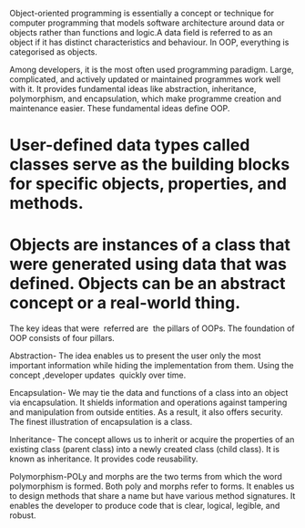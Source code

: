 
Object-oriented programming is essentially a concept or technique for computer programming that models software architecture around data or objects rather than functions and logic.A data field is referred to as an object if it has distinct characteristics and behaviour. In OOP, everything is categorised as objects.



Among developers, it is the most often used programming paradigm. Large, complicated, and actively updated or maintained programmes work well with it. It provides fundamental ideas like abstraction, inheritance, polymorphism, and encapsulation, which make programme creation and maintenance easier. These fundamental ideas define OOP.

# User-defined data types called classes serve as the building blocks for specific objects, properties, and methods.
# Objects are instances of a class that were generated using data that was defined. Objects can be an abstract concept or a real-world thing. 

The key ideas that were  referred are  the pillars of OOPs. The foundation of OOP consists of four pillars.

Abstraction-
The idea enables us to present the user only the most important information while hiding the implementation from them. Using the concept ,developer updates  quickly over time.

Encapsulation- We may tie the data and functions of a class into an object via encapsulation. It shields information and operations against tampering and manipulation from outside entities. As a result, it also offers security. The finest illustration of encapsulation is a class.


Inheritance- The concept allows us to inherit or acquire the properties of an existing class (parent class) into a newly created class (child class). It is known as inheritance. It provides code reusability.


Polymorphism-POLy and morphs are the two terms from which the word polymorphism is formed. Both poly and morphs refer to forms. It enables us to design methods that share a name but have various method signatures. It enables the developer to produce code that is clear, logical, legible, and robust.
